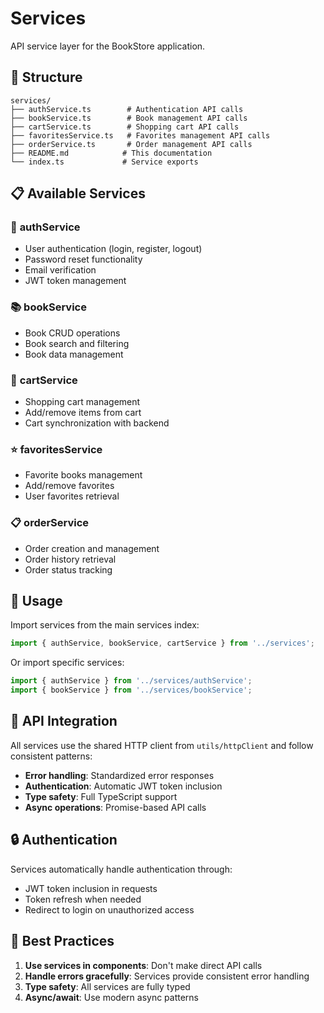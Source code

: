 # Services

API service layer for the BookStore application.

## 📁 Structure

```
services/
├── authService.ts        # Authentication API calls
├── bookService.ts        # Book management API calls
├── cartService.ts        # Shopping cart API calls
├── favoritesService.ts   # Favorites management API calls
├── orderService.ts       # Order management API calls
├── README.md            # This documentation
└── index.ts             # Service exports
```

## 📋 Available Services

### 🔐 **authService**
- User authentication (login, register, logout)
- Password reset functionality
- Email verification
- JWT token management

### 📚 **bookService**
- Book CRUD operations
- Book search and filtering
- Book data management

### 🛒 **cartService**
- Shopping cart management
- Add/remove items from cart
- Cart synchronization with backend

### ⭐ **favoritesService**
- Favorite books management
- Add/remove favorites
- User favorites retrieval

### 📋 **orderService**
- Order creation and management
- Order history retrieval
- Order status tracking

## 🔧 Usage

Import services from the main services index:

```typescript
import { authService, bookService, cartService } from '../services';
```

Or import specific services:

```typescript
import { authService } from '../services/authService';
import { bookService } from '../services/bookService';
```

## 📡 API Integration

All services use the shared HTTP client from `utils/httpClient` and follow consistent patterns:

- **Error handling**: Standardized error responses
- **Authentication**: Automatic JWT token inclusion
- **Type safety**: Full TypeScript support
- **Async operations**: Promise-based API calls

## 🔒 Authentication

Services automatically handle authentication through:
- JWT token inclusion in requests
- Token refresh when needed
- Redirect to login on unauthorized access

## 🎯 Best Practices

1. **Use services in components**: Don't make direct API calls
2. **Handle errors gracefully**: Services provide consistent error handling
3. **Type safety**: All services are fully typed
4. **Async/await**: Use modern async patterns
